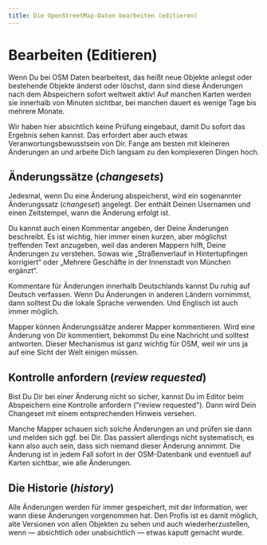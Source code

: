 ```yaml
---
title: Die OpenStreetMap-Daten bearbeiten (editieren)
---
```


# Bearbeiten (Editieren)

Wenn Du bei OSM Daten bearbeitest, das heißt neue Objekte anlegst oder
bestehende Objekte änderst oder löschst, dann sind diese Änderungen nach dem
Abspeichern sofort weltweit aktiv! Auf manchen Karten werden sie innerhalb von
Minuten sichtbar, bei manchen dauert es wenige Tage bis mehrere Monate.

Wir haben hier absichtlich keine Prüfung eingebaut, damit Du sofort das
Ergebnis sehen kannst. Das erfordert aber auch etwas Veranwortungsbewusstsein von Dir.
Fange am besten mit kleineren Änderungen an und arbeite Dich langsam zu den
komplexeren Dingen hoch.

## Änderungssätze (*changesets*)

Jedesmal, wenn Du eine Änderung abspeicherst, wird ein sogenannter
Änderungssatz (*changeset*) angelegt. Der enthält Deinen Usernamen und
einen Zeitstempel, wann die Änderung erfolgt ist.

Du kannst auch einen Kommentar angeben, der Deine Änderungen beschreibt. Es ist
wichtig, hier immer einen kurzen, aber möglichst treffenden Text anzugeben, weil
das anderen Mappern hilft, Deine Änderungen zu verstehen. Sowas wie
„Straßenverlauf in Hintertupfingen korrigiert“ oder „Mehrere Geschäfte in der
Innenstadt von München ergänzt“.

Kommentare für Änderungen innerhalb Deutschlands kannst Du ruhig auf Deutsch
verfassen. Wenn Du Änderungen in anderen Ländern vornimmst, dann solltest Du
die lokale Sprache verwenden. Und Englisch ist auch immer möglich.

Mapper können Änderungssätze anderer Mapper kommentieren. Wird eine Änderung
von Dir kommentiert, bekommst Du eine Nachricht und solltest antworten. Dieser
Mechanismus ist ganz wichtig für OSM, weil wir uns ja auf eine Sicht der Welt
einigen müssen.

## Kontrolle anfordern (*review requested*)

Bist Du Dir bei einer Änderung nicht so sicher, kannst Du im Editor beim
Abspeichern eine Kontrolle anfordern ("review requested"). Dann wird Dein
Changeset mit einem entsprechenden Hinweis versehen.

Manche Mapper schauen sich solche Änderungen an und prüfen sie dann und melden
sich ggf. bei Dir. Das passiert allerdings nicht systematisch, es kann also
auch sein, dass sich niemand dieser Änderung annimmt. Die Änderung ist in jedem
Fall sofort in der OSM-Datenbank und eventuell auf Karten sichtbar, wie alle
Änderungen.

## Die Historie (*history*)

Alle Änderungen werden für immer gespeichert, mit der Information, wer wann
diese Änderungen vorgenommen hat. Den Profis ist es damit möglich, alte
Versionen von allen Objekten zu sehen und auch wiederherzustellen, wenn &mdash;
absichtlich oder unabsichtlich &mdash; etwas kaputt gemacht wurde.


